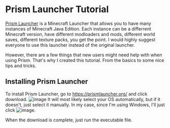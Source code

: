 # Prism Launcher Tutorial

[Prism Launcher](https://prismlauncher.org/) is a Minecraft Launcher that allows you to have many instances of Minecraft Java Edition. Each instance can be a differrent Minecraft version, have different modloaders and mods, different world saves, different texture packs, you get the point. I would highly suggest everyone to use this launcher instead of the original launcher.

However, there are a few things that new users might need help with when using Prism. That's why I created this tutorial. From the basics to some nice tips and tricks.

## Installing Prism Launcher

To install Prism Launcher, go to https://prismlauncher.org/ and click download.
![image](https://github.com/user-attachments/assets/973f0339-c545-4c56-97a0-a79d0a3368ad)
It will most likely select your OS automatically, but if it doesn't, just select it manually.
In my case, since I'm using Windows, I'll just click ![image](https://github.com/user-attachments/assets/ad9d7062-4102-48c6-a9a6-b0fcd6541bf8).

When the download is complete, just run the executable file.
